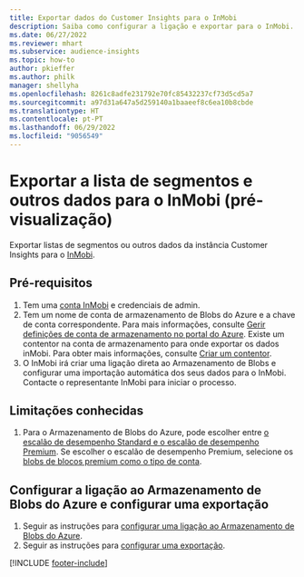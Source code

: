 ```yaml
---
title: Exportar dados do Customer Insights para o InMobi
description: Saiba como configurar a ligação e exportar para o InMobi.
ms.date: 06/27/2022
ms.reviewer: mhart
ms.subservice: audience-insights
ms.topic: how-to
author: pkieffer
ms.author: philk
manager: shellyha
ms.openlocfilehash: 8261c8adfe231792e70fc85432237cf73d5cd5a7
ms.sourcegitcommit: a97d31a647a5d259140a1baaeef8c6ea10b8cbde
ms.translationtype: HT
ms.contentlocale: pt-PT
ms.lasthandoff: 06/29/2022
ms.locfileid: "9056549"
---
```

# <a name="export-segment-list-and-other-data-to-inmobi-preview"></a>Exportar a lista de segmentos e outros dados para o InMobi (pré-visualização)

Exportar listas de segmentos ou outros dados da instância Customer Insights para o [InMobi](https://www.inmobi.com/).

## <a name="prerequisites"></a>Pré-requisitos

1. Tem uma [conta InMobi](https://www.inmobi.com/) e credenciais de admin.
1. Tem um nome de conta de armazenamento de Blobs do Azure e a chave de conta correspondente. Para mais informações, consulte [Gerir definições de conta de armazenamento no portal do Azure](/azure/storage/common/storage-account-manage). Existe um contentor na conta de armazenamento para onde exportar os dados inMobi. Para obter mais informações, consulte [Criar um contentor](/azure/storage/blobs/storage-quickstart-blobs-portal#create-a-container).
1. O InMobi irá criar uma ligação direta ao Armazenamento de Blobs e configurar uma importação automática dos seus dados para o InMobi. Contacte o representante InMobi para iniciar o processo.

## <a name="known-limitations"></a>Limitações conhecidas

1. Para o Armazenamento de Blobs do Azure, pode escolher entre [o escalão de desempenho Standard e o escalão de desempenho Premium](/azure/storage/blobs/storage-blob-performance-tiers). Se escolher o escalão de desempenho Premium, selecione os [blobs de blocos premium como o tipo de conta](/azure/storage/common/storage-account-overview#types-of-storage-accounts).

## <a name="set-up-the-connection-to-azure-blob-storage-and-configure-an-export"></a>Configurar a ligação ao Armazenamento de Blobs do Azure e configurar uma exportação

1. Seguir as instruções para [configurar uma ligação ao Armazenamento de Blobs do Azure](export-azure-blob-storage.md).
2. Seguir as instruções para [configurar uma exportação](export-azure-blob-storage.md#configure-an-export).

[!INCLUDE [footer-include](includes/footer-banner.md)]
